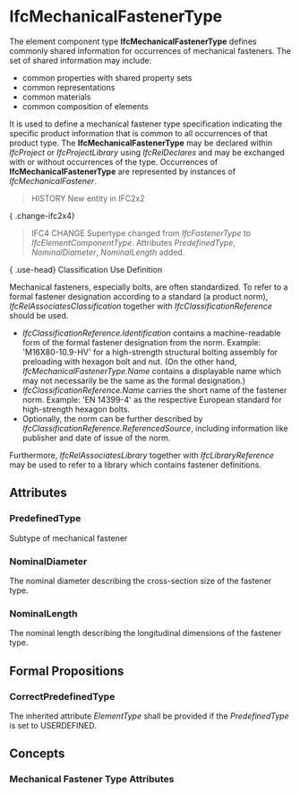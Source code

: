 # IfcMechanicalFastenerType

The element component type **IfcMechanicalFastenerType** defines commonly shared information for occurrences of mechanical fasteners. The set of shared information may include:

* common properties with shared property sets
* common representations
* common materials
* common composition of elements

<!-- end of short definition -->

It is used to define a mechanical fastener type specification indicating the specific product information that is common to all occurrences of that product type. The **IfcMechanicalFastenerType** may be declared within _IfcProject_ or _IfcProjectLibrary_ using _IfcRelDeclares_ and may be exchanged with or without occurrences of the type. Occurrences of **IfcMechanicalFastenerType** are represented by instances of _IfcMechanicalFastener_.

> HISTORY New entity in IFC2x2

{ .change-ifc2x4}
> IFC4 CHANGE Supertype changed from _IfcFastenerType_ to _IfcElementComponentType_. Attributes _PredefinedType_, _NominalDiameter_, _NominalLength_ added.

{ .use-head}
Classification Use Definition

Mechanical fasteners, especially bolts, are often standardized. To refer to a formal fastener designation according to a standard (a product norm), _IfcRelAssociatesClassification_ together with _IfcClassificationReference_ should be used.

* _IfcClassificationReference.Identification_ contains a machine-readable form of the formal fastener designation from the norm. Example: 'M16X80-10.9-HV' for a high-strength structural bolting assembly for preloading with hexagon bolt and nut. (On the other hand, _IfcMechanicalFastenerType.Name_ contains a displayable name which may not necessarily be the same as the formal designation.)
* _IfcClassificationReference.Name_ carries the short name of the fastener norm. Example: 'EN 14399-4' as the respective European standard for high-strength hexagon bolts.
* Optionally, the norm can be further described by _IfcClassificationReference.ReferencedSource_, including information like publisher and date of issue of the norm.

Furthermore, _IfcRelAssociatesLibrary_ together with _IfcLibraryReference_ may be used to refer to a library which contains fastener definitions.

## Attributes

### PredefinedType
Subtype of mechanical fastener

### NominalDiameter
The nominal diameter describing the cross-section size of the fastener type.

### NominalLength
The nominal length describing the longitudinal dimensions of the fastener type.

## Formal Propositions

### CorrectPredefinedType
The inherited attribute _ElementType_ shall be provided if the _PredefinedType_ is set to USERDEFINED.

## Concepts

### Mechanical Fastener Type Attributes



